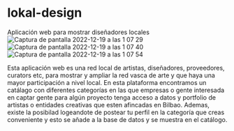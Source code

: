 # lokal-design
Aplicación web para mostrar diseñadores locales
![Captura de pantalla 2022-12-19 a las 1 07 29](https://user-images.githubusercontent.com/113461287/208326742-57bfdbd4-496d-426f-93cf-7ade1e9d93f0.png)
![Captura de pantalla 2022-12-19 a las 1 07 40](https://user-images.githubusercontent.com/113461287/208326747-42c8a933-c1b3-4f0e-938e-530d75205abc.png)
![Captura de pantalla 2022-12-19 a las 1 07 54](https://user-images.githubusercontent.com/113461287/208326750-26ad6b54-7be5-40f5-9364-1846ca8e56a3.png)

Esta aplicación web es una red local de artistas, diseñadores, proveedores, curators etc, para mostrar y ampliar la red vasca de arte y que haya una mayor participación a nivel local.
En esta plataforma encontramos un catálago con diferentes categorías en las que empresas o gente interesada en captar gente para algún proyecto tenga acceso a datos y portfolio de artistas o entidades creativas que esten afincadas en Bilbao.
Ademas, existe la posibilad logeandote de postear tu perfil en la categoría que creas conveniente y esto se añade a la base de datos y se muestra en el catálogo.
